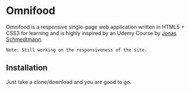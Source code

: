# Omnifood

Omnifood is a responsive single-page web application written in HTML5 + CSS3 for learning and is highly inspired by an Udemy Course by [Jonas Schmedtmann](https://www.udemy.com/design-and-develop-a-killer-website-with-html5-and-css3/
).

```
Note: Still working on the responsiveness of the site.
```
## Installation

Just take a clone/download and you are good to go.
